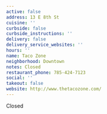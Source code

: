 ```yaml
---
active: false
address: 13 E 8th St
cuisine: ''
curbside: false
curbside_instructions: ''
delivery: false
delivery_service_websites: ''
hours: ''
name: Taco Zone
neighborhood: Downtown
notes: Closed
restaurant_phone: 785-424-7123
social: ''
takeout: false
website: http://www.thetacozone.com/
---
```


Closed
